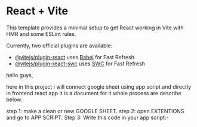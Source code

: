 # React + Vite

This template provides a minimal setup to get React working in Vite with HMR and some ESLint rules.

Currently, two official plugins are available:

- [@vitejs/plugin-react](https://github.com/vitejs/vite-plugin-react/blob/main/packages/plugin-react/README.md) uses [Babel](https://babeljs.io/) for Fast Refresh
- [@vitejs/plugin-react-swc](https://github.com/vitejs/vite-plugin-react-swc) uses [SWC](https://swc.rs/) for Fast Refresh



hello guys,

here in this project i will connect google sheet using app script and directly in frontend react app it is a document for it whole process are describe below.

step 1: make a clean or new GOOGLE SHEET.
step 2: open EXTENTIONS and go to APP SCRIPT.
Step 3: Write this code in your app script:-
